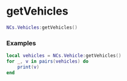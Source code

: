 # getVehicles


```lua
NCs.Vehicles:getVehicles()
``` 

### Examples

```lua
local vehicles = NCs.Vehicle:getVehicles()
for _, v in pairs(vehicles) do
    print(v)
end 
```